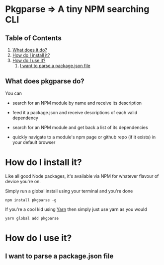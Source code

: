 # Pkgparse => A tiny NPM searching CLI

## Table of Contents
1. [What does it do?](#what-does-it-do)
1. [How do I install it?](#how-do-i-install-it)
1. [How do I use it?](#how-do-i-use-it)
    1. [I want to parse a package.json file](#i-want-to-parse-a-package.json-file)

## What does pkgparse do?

You can

* search for an NPM module by name and receive its description

* feed it a package.json and receive descriptions of each valid dependency

* search for an NPM module and get back a list of its dependencies

* quickly navigate to a module's npm page or github repo (if it exists) in your default browser

# How do I install it?

Like all good Node packages, it's available via NPM for whatever flavour of device you're on.

Simply run a global install using your terminal and you're done

```
npm install pkgparse -g
```

If you're a cool kid using [Yarn](https://yarnpkg.com/) then simply just use yarn as you would

```
yarn global add pkgparse
```

# How do I use it?

## I want to parse a package.json file
